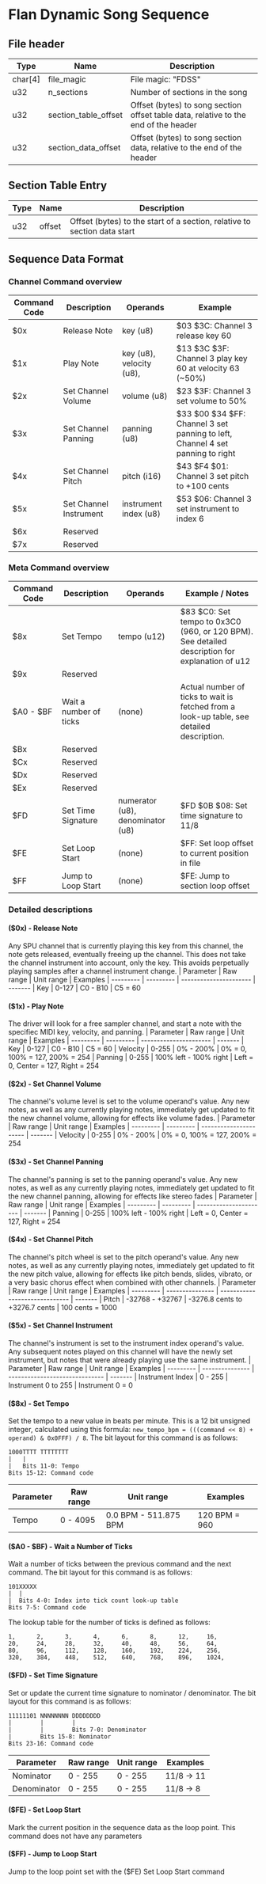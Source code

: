 # Flan Dynamic Song Sequence
## File header
| Type    | Name                      | Description                                                            |
| ------- | ------------------------- | ---------------------------------------------------------------------- |
| char[4] | file_magic                | File magic: "FDSS"                                                     |
| u32     | n_sections                | Number of sections in the song                                         |
| u32     | section_table_offset      | Offset (bytes) to song section offset table data, relative to the end of the header |
| u32     | section_data_offset       | Offset (bytes) to song section data, relative to the end of the header |

## Section Table Entry
| Type    | Name                      | Description                                                            |
| ------- | ------------------------- | ---------------------------------------------------------------------- |
| u32     | offset                    | Offset (bytes) to the start of a section, relative to section data start                                                     |

## Sequence Data Format
### Channel Command overview
| Command Code | Description            | Operands                              | Example |
| ------------ | ---------------------- | ------------------------------------- |------------------------------------------------------------------------------------------ |
| \$0x          | Release Note           | key (u8)                              | \$03 \$3C: Channel 3 release key 60                                                        |
| \$1x          | Play Note              | key (u8), velocity (u8), | \$13 \$3C \$3F: Channel 3 play key 60 at velocity 63 (~50%)   |
| \$2x          | Set Channel Volume     | volume (u8)                           | \$23 \$3F: Channel 3 set volume to 50%                                                     |
| \$3x          | Set Channel Panning    | panning (u8)                          | \$33 \$00 \$34 \$FF: Channel 3 set panning to left, Channel 4 set panning to right           |
| \$4x          | Set Channel Pitch      | pitch (i16)                           | \$43 \$F4 \$01: Channel 3 set pitch to +100 cents                                           |
| \$5x          | Set Channel Instrument | instrument index (u8)                 | \$53 \$06: Channel 3 set instrument to index 6                                             |
| \$6x          | Reserved               |                                       |                                                                                          |
| \$7x          | Reserved               |                                       |                                                                                          |

### Meta Command overview
| Command Code  | Description            | Operands                                                  | Example / Notes
| ------------- | ---------------------- | --------------------------------------------------------- | ------------------------------------
| \$8x          | Set Tempo              | tempo (u12) | \$83 \$C0: Set tempo to 0x3C0 (960, or 120 BPM). See detailed description for explanation of u12
| \$9x          | Reserved               |
| \$A0 - $BF    | Wait a number of ticks | (none) | Actual number of ticks to wait is fetched from a look-up table, see detailed description.
| \$Bx          | Reserved               |
| \$Cx          | Reserved               |
| \$Dx          | Reserved               |
| \$Ex          | Reserved               |
| \$FD          | Set Time Signature     | numerator (u8), denominator (u8) | \$FD \$0B \$08: Set time signature to 11/8
| \$FE          | Set Loop Start         | (none) | $FF: Set loop offset to current position in file
| \$FF          | Jump to Loop Start     | (none) | $FE: Jump to section loop offset

### Detailed descriptions
#### ($0x) - Release Note
Any SPU channel that is currently playing this key from this channel, the note gets released, eventually freeing up the channel. This does not take the channel instrument into account, only the key. This avoids perpetually playing samples after a channel instrument change.
| Parameter | Raw range | Unit range             | Examples
| --------- | --------- | ---------------------- | -------
| Key       | 0-127     | C0 - B10               | C5 = 60

#### ($1x) - Play Note
The driver will look for a free sampler channel, and start a note with the specifiec MIDI key, velocity, and panning.
| Parameter | Raw range | Unit range             | Examples
| --------- | --------- | ---------------------- | -------
| Key       | 0-127     | C0 - B10               | C5 = 60
| Velocity  | 0-255     | 0% - 200%              | 0% = 0, 100% = 127, 200% = 254
| Panning   | 0-255     | 100% left - 100% right | Left = 0, Center = 127, Right = 254

#### ($2x) - Set Channel Volume
The channel's volume level is set to the volume operand's value. Any new notes, as well as any currently playing notes, immediately get updated to fit the new channel volume, allowing for effects like volume fades.
| Parameter | Raw range | Unit range             | Examples
| --------- | --------- | ---------------------- | -------
| Velocity  | 0-255     | 0% - 200%              | 0% = 0, 100% = 127, 200% = 254

#### ($3x) - Set Channel Panning
The channel's panning is set to the panning operand's value. Any new notes, as well as any currently playing notes, immediately get updated to fit the new channel panning, allowing for effects like stereo fades
| Parameter | Raw range | Unit range             | Examples
| --------- | --------- | ---------------------- | -------
| Panning   | 0-255     | 100% left - 100% right | Left = 0, Center = 127, Right = 254

#### ($4x) - Set Channel Pitch
The channel's pitch wheel is set to the pitch operand's value. Any new notes, as well as any currently playing notes, immediately get updated to fit the new pitch value, allowing for effects like pitch bends, slides, vibrato, or a very basic chorus effect when combined with other channels.
| Parameter | Raw range       | Unit range                     | Examples
| --------- | --------------- | ------------------------------ | -------
| Pitch     | -32768 - +32767 | -3276.8 cents to +3276.7 cents | 100 cents = 1000

#### ($5x) - Set Channel Instrument
The channel's instrument is set to the instrument index operand's value. Any subsequent notes played on this channel will have the newly set instrument, but notes that were already playing use the same instrument.
| Parameter | Raw range       | Unit range                     | Examples
| --------- | --------------- | ------------------------------ | -------
| Instrument Index | 0 - 255 | Instrument 0 to 255 | Instrument 0 = 0

#### ($8x) - Set Tempo
Set the tempo to a new value in beats per minute. This is a 12 bit unsigned integer, calculated using this formula: `new_tempo_bpm = (((command << 8) + operand) & 0x0FFF) / 8`. 
The bit layout for this command is as follows:
```
1000TTTT TTTTTTTT
|   |
|   Bits 11-0: Tempo
Bits 15-12: Command code
```
| Parameter | Raw range       | Unit range                     | Examples
| --------- | --------------- | ------------------------------ | -------
| Tempo     | 0 - 4095        | 0.0 BPM - 511.875 BPM          | 120 BPM = 960

#### (\$A0 - \$BF) - Wait a Number of Ticks
Wait a number of ticks between the previous command and the next command.
The bit layout for this command is as follows:
```
101XXXXX
|  |
|  Bits 4-0: Index into tick count look-up table
Bits 7-5: Command code
```
The lookup table for the number of ticks is defined as follows:
```
1,      2,      3,      4,      6,      8,      12,     16,
20,     24,     28,     32,     40,     48,     56,     64,
80,     96,     112,    128,    160,    192,    224,    256,
320,    384,    448,    512,    640,    768,    896,    1024,
```

#### ($FD) - Set Time Signature
Set or update the current time signature to nominator / denominator. 
The bit layout for this command is as follows:
```
11111101 NNNNNNNN DDDDDDDD
|        |        |
|        |        Bits 7-0: Denominator
|        Bits 15-8: Nominator
Bits 23-16: Command code
```
| Parameter   | Raw range      | Unit range                     | Examples
| ----------- | -------------- | ------------------------------ | -------
| Nominator   | 0 - 255        | 0 - 255          | 11/8 -> 11
| Denominator | 0 - 255        | 0 - 255          | 11/8 -> 8

#### ($FE) - Set Loop Start
Mark the current position in the sequence data as the loop point. This command does not have any parameters

#### ($FF) - Jump to Loop Start
Jump to the loop point set with the ($FE) Set Loop Start command